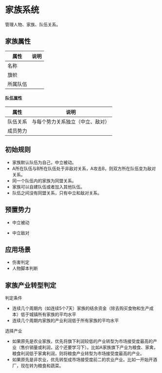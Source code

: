 # 家族系统

管理人物、家族、队伍关系。

## 家族属性

| 属性     | 说明 |
| -------- | ---- |
| 名称     |      |
| 旗帜     |      |
| 所属队伍 |      |

#### 队伍属性

| 属性     | 说明                             |
| -------- | -------------------------------- |
| 队伍关系 | 与每个势力关系独立（中立、敌对） |
| 成员势力 |                                  |



## 初始规则

- 家族默认队伍为自己，中立被动。
- A所在队伍与B所在队伍处于非敌对关系，A攻击B，则双方所在队伍变为敌对关系。
- 同一个队伍内的家族为同盟关系。
- 家族可以自建队伍或者加入其他队伍。
- 队伍之间没有同盟关系，只有中立和敌对关系。



## 预置势力

- 中立被动

- 中立敌对



## 应用场景

- 伤害判定
- 人物脚本判断



## 家族产业转型判定

判定条件

- 连续几个周期内（如连续5个7天）家族的结余资金（除去购买食物和生产成本）低于城镇所有家族的平均水平
- 连续几个周期内家族的产业利润低于所有家族的平均水平



选择产业

- 如果原先是农业家族，优先将旗下利润较低的产业转型为市场接受度最高的产业（售价销量或利润，这个还要学习下）。比如A家族旗下产业为粮食、家禽，粮食利润低于家禽利润，则将粮食产业转型为市场接受度最高的产业。
- 如果原先是非农业，优先转型成市场接受度前二的农业产业。比如一开始开酒厂，现在转为粮食和蔬菜。